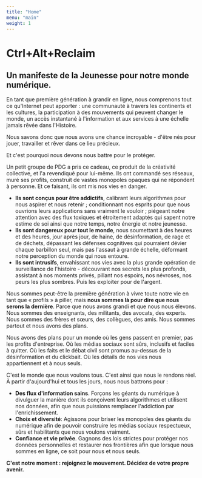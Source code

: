 ```yaml
---
title: "Home"
menu: "main"
weight: 1
---
```


# Ctrl+Alt+Reclaim
## Un manifeste de la Jeunesse pour notre monde numérique.


En tant que première génération à grandir en ligne, nous comprenons tout ce qu'Internet peut apporter : une communauté à travers les continents et les cultures, la participation à des mouvements qui peuvent changer le monde, un accès instantané à l'information et aux services à une échelle jamais rêvée dans l'Histoire.

Nous savons donc que nous avons une chance incroyable - d'être nés pour jouer, travailler et rêver dans ce lieu précieux.

Et c'est pourquoi nous devons nous battre pour le protéger.

Un petit groupe de PDG a pris ce cadeau, ce produit de la créativité collective, et l'a revendiqué pour lui-même. Ils ont commandé ses réseaux, muré ses profits, construit de vastes monopoles opaques qui ne répondent à personne. Et ce faisant, ils ont mis nos vies en danger.

- **Ils sont conçus pour être addictifs**, calibrant leurs algorithmes pour nous aspirer et nous retenir ; conditionnant nos esprits pour que nous ouvrions leurs applications sans vraiment le vouloir ; piégeant notre attention avec des flux toxiques et étroitement adaptés qui sapent notre estime de soi ainsi que notre temps, notre énergie et notre jeunesse.
- **Ils sont dangereux pour tout le monde**, nous soumettant à des heures et des heures, jour après jour, de haine, de désinformation, de rage et de déchets, dépassant les défenses cognitives qui pourraient dévier chaque barbillon seul, mais pas l'assaut à grande échelle, déformant notre perception du monde qui nous entoure.
- **Ils sont intrusifs**, envahissant nos vies avec la plus grande opération de surveillance de l'histoire - découvrant nos secrets les plus profonds, assistant à nos moments privés, pillant nos espoirs, nos névroses, nos peurs les plus sombres. Puis les exploiter pour de l'argent.

Nous sommes peut-être la première génération à vivre toute notre vie en tant que « profils » à piller, mais **nous sommes là pour dire que nous serons la dernière**. Parce que nous avons grandi et que nous nous élevons. Nous sommes des enseignants, des militants, des avocats, des experts. Nous sommes des frères et sœurs, des collègues, des amis. Nous sommes partout et nous avons des plans.

Nous avons des plans pour un monde où les gens passent en premier, pas les profits d'entreprise. Où les médias sociaux sont sûrs, inclusifs et faciles à quitter. Où les faits et le débat civil sont promus au-dessus de la désinformation et du clickbait. Où les détails de nos vies nous appartiennent et à nous seuls.

C'est le monde que nous voulons tous. C'est ainsi que nous le rendons réel. À partir d'aujourd'hui et tous les jours, nous nous battrons pour :

- **Des flux d'information sains**. Forçons les géants du numérique à divulguer la manière dont ils conçoivent leurs algorithmes et utilisent nos données, afin que nous puissions remplacer l'addiction par l'enrichissement.
- **Choix et diversité**: Agissons pour briser les monopoles des géants du numérique afin de pouvoir construire les médias sociaux respectueux, sûrs et habilitants que nous voulons vraiment.
- **Confiance et vie privée**. Gagnons des lois strictes pour protéger nos données personnelles et restaurer nos frontières afin que lorsque nous sommes en ligne, ce soit pour nous et nous seuls.

**C'est notre moment : rejoignez le mouvement. Décidez de votre propre avenir.**
